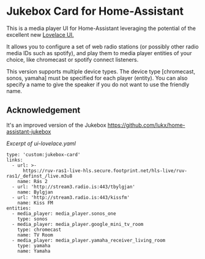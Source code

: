 # Jukebox Card for Home-Assistant

This is a media player UI for Home-Assistant leveraging the potential of the excellent new
[Lovelace UI.](https://www.home-assistant.io/lovelace/)

It allows you to configure a set of web radio stations (or possibly other radio media IDs such as spotify), and
play them to media player entities of your choice, like chromecast or spotify connect listeners.

This version supports multiple device types.
The device type [chromecast, sonos, yamaha] must be specified for each player (entity).
You can also specify a name to give the speaker if you do not want to use the friendly name.

## Acknowledgement
It's an improved version of the Jukebox https://github.com/lukx/home-assistant-jukebox

*Excerpt of ui-lovelace.yaml*
```
type: 'custom:jukebox-card'
links:
  - url: >-
      https://ruv-ras1-live-hls.secure.footprint.net/hls-live/ruv-ras1/_definst_/live.m3u8
    name: Rás 2
  - url: 'http://stream3.radio.is:443/tbylgjan'
    name: Bylgjan
  - url: 'http://stream3.radio.is:443/kissfm'
    name: Kiss FM
entities:
  - media_player: media_player.sonos_one
    type: sonos
  - media_player: media_player.google_mini_tv_room
    type: chromecast
    name: TV Room
  - media_player: media_player.yamaha_receiver_living_room
    type: yamaha
    name: Yamaha

```

